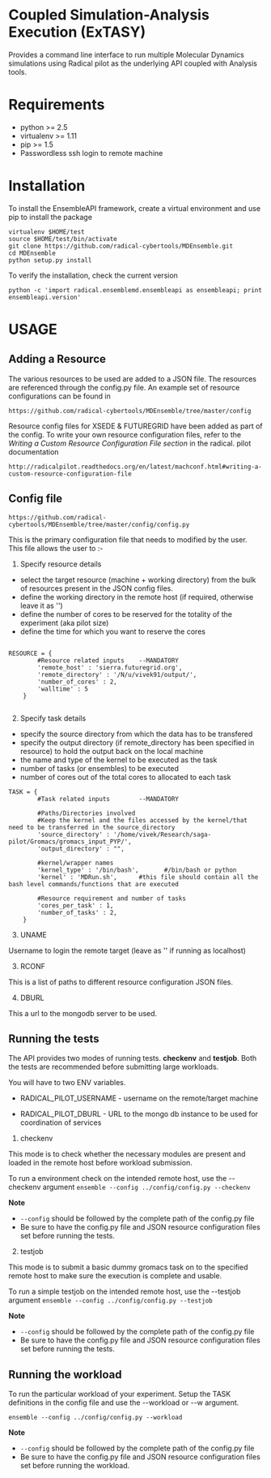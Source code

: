 Coupled Simulation-Analysis Execution (ExTASY)
============

Provides a command line interface to run multiple Molecular Dynamics simulations using Radical pilot as the underlying API coupled with Analysis tools.


Requirements
============

* python >= 2.5
* virtualenv >= 1.11
* pip >= 1.5
* Passwordless ssh login to remote machine


Installation
=============

To install the EnsembleAPI framework, create a virtual environment and use pip to install the package

```
virtualenv $HOME/test
source $HOME/test/bin/activate
git clone https://github.com/radical-cybertools/MDEnsemble.git
cd MDEnsemble
python setup.py install
```

To verify the installation, check the current version

```
python -c 'import radical.ensemblemd.ensembleapi as ensembleapi; print ensembleapi.version'
```

USAGE
======


Adding a Resource
-------------------

The various resources to be used are added to a JSON file. The resources are referenced through the config.py file. An example set of resource
 configurations can be found in

 ```
 https://github.com/radical-cybertools/MDEnsemble/tree/master/config
 ```

Resource config files for XSEDE & FUTUREGRID have been added as part of the config. To write your own resource configuration files, refer
 to the *Writing a Custom Resource Configuration File section* in the radical. pilot documentation

 ```
 http://radicalpilot.readthedocs.org/en/latest/machconf.html#writing-a-custom-resource-configuration-file
 ```


Config file
-------------

```
https://github.com/radical-cybertools/MDEnsemble/tree/master/config/config.py
```


This is the primary configuration file that needs to modified by the user. This file allows the user to :-

1) Specify resource details

* select the target resource (machine + working directory) from the bulk of resources present in the JSON config files.
* define the working directory in the remote host (if required, otherwise leave it as '')
* define the number of cores to be reserved for the totality of the experiment (aka pilot size)
* define the time for which you want to reserve the cores


```

RESOURCE = {
        #Resource related inputs	--MANDATORY
        'remote_host' : 'sierra.futuregrid.org',
        'remote_directory' : '/N/u/vivek91/output/',
        'number_of_cores' : 2,
        'walltime' : 5
    }


```

2) Specify task details

* specify the source directory from which the data has to be transfered
* specify the output directory (if remote_directory has been specified in resource) to hold the output back on the local machine
* the name and type of the kernel to be executed as the task
* number of tasks (or ensembles) to be executed
* number of cores out of the total cores to allocated to each task


```
TASK = {
        #Task related inputs		--MANDATORY

        #Paths/Directories involved
        #Keep the kernel and the files accessed by the kernel/that need to be transferred in the source_directory
        'source_directory' : '/home/vivek/Research/saga-pilot/Gromacs/gromacs_input_PYP/',
        'output_directory' : "",

        #kernel/wrapper names
        'kernel_type' : '/bin/bash',       #/bin/bash or python
        'kernel' : 'MDRun.sh',      #this file should contain all the bash level commands/functions that are executed

        #Resource requirement and number of tasks
        'cores_per_task' : 1,
        'number_of_tasks' : 2,
    }
```

3) UNAME

Username to login the remote target (leave as '' if running as localhost)

3) RCONF

This is a list of paths to different resource configuration JSON files.


4) DBURL

This a url to the mongodb server to be used.


Running the tests
------------------

The API provides two modes of running tests. **checkenv** and **testjob**. Both the tests are recommended before submitting large workloads.

You will have to two ENV variables.

* RADICAL_PILOT_USERNAME  - username on the remote/target machine

* RADICAL_PILOT_DBURL     - URL to the mongo db instance to be used for coordination of services


1) checkenv

This mode is to check whether the necessary modules are present and loaded in the remote host before workload submission.

To run a environment check on the intended remote host, use the --checkenv argument
```ensemble --config ../config/config.py --checkenv```

**Note**
* ```--config``` should be followed by the complete path of the config.py file
* Be sure to have the config.py file and JSON resource configuration files set before running the tests.


2) testjob

This mode is to submit a basic dummy gromacs task on to the specified remote host to make sure the execution is complete and usable.

To run a simple testjob on the intended remote host, use the --testjob argument
```ensemble --config ../config/config.py --testjob```

**Note**
* ```--config``` should be followed by the complete path of the config.py file
* Be sure to have the config.py file and JSON resource configuration files set before running the tests.



Running the workload
--------------------

To run the particular workload of your experiment. Setup the TASK definitions in the config file and use the --workload or --w argument.

```ensemble --config ../config/config.py --workload```

**Note**
* ```--config``` should be followed by the complete path of the config.py file
* Be sure to have the config.py file and JSON resource configuration files set before running the workload.
